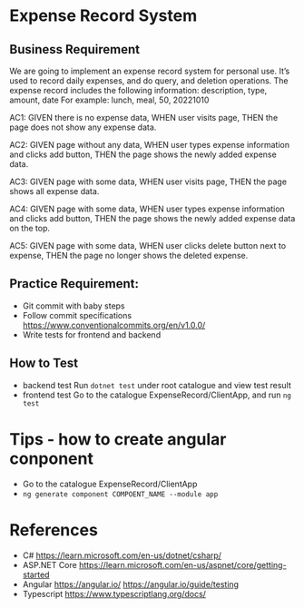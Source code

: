 # Expense Record System

## Business Requirement
We are going to implement an expense record system for personal use.
It’s used to record daily expenses, and do query, and deletion operations.
The expense record includes the following information: description, type, amount, date
For example: lunch, meal, 50, 20221010

AC1: 
GIVEN there is no expense data, 
WHEN user visits page, 
THEN the page does not show any expense data.

AC2: 
GIVEN page without any data, 
WHEN user types expense information and clicks add button, 
THEN the page shows the newly added expense data.

AC3: 
GIVEN page with some data, 
WHEN user visits page, 
THEN the page shows all expense data.

AC4: 
GIVEN page with some data, 
WHEN user types expense information and clicks add button, 
THEN the page shows the newly added expense data on the top.

AC5: 
GIVEN page with some data, 
WHEN user clicks delete button next to expense, 
THEN the page no longer shows the deleted expense.

## Practice Requirement:
- Git commit with baby steps
- Follow commit specifications https://www.conventionalcommits.org/en/v1.0.0/
- Write tests for frontend and backend

## How to Test
- backend test
    Run `dotnet test` under root catalogue and view test result
- frontend test
    Go to the catalogue ExpenseRecord/ClientApp, and run `ng test`
 
# Tips - how to create angular conponent
- Go to the catalogue ExpenseRecord/ClientApp
- `ng generate component COMPOENT_NAME --module app`

# References
- C# 
    https://learn.microsoft.com/en-us/dotnet/csharp/
- ASP.NET Core
    https://learn.microsoft.com/en-us/aspnet/core/getting-started
- Angular
    https://angular.io/
    https://angular.io/guide/testing
- Typescript
    https://www.typescriptlang.org/docs/